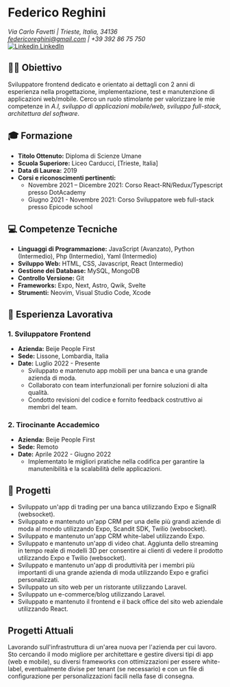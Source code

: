# Federico Reghini
*Via Carlo Favetti | Trieste, Italia, 34136*  
*federicoreghini@gmail.com | +39 392 86 75 750*  
[![Linkedin](https://i.stack.imgur.com/gVE0j.png) LinkedIn](https://www.linkedin.com/in/federico-reghini)

## 👨‍💻 Obiettivo
Sviluppatore frontend dedicato e orientato ai dettagli con 2 anni di esperienza nella progettazione, implementazione, test e manutenzione di applicazioni web/mobile. Cerco un ruolo stimolante per valorizzare le mie competenze in *A.I, sviluppo di applicazioni mobile/web, sviluppo full-stack, architettura del software*.

## 🎓 Formazione
- **Titolo Ottenuto:** Diploma di Scienze Umane
- **Scuola Superiore:** Liceo Carducci, [Trieste, Italia]
- **Data di Laurea:** 2019
- **Corsi e riconoscimenti pertinenti:**
  - Novembre 2021 – Dicembre 2021: Corso React-RN/Redux/Typescript presso DotAcademy
  - Giugno 2021 - Novembre 2021: Corso Sviluppatore web full-stack presso Epicode school

## 💻 Competenze Tecniche
- **Linguaggi di Programmazione:** JavaScript (Avanzato), Python (Intermedio), Php (Intermedio), Yaml (Intermedio)
- **Sviluppo Web:** HTML, CSS, Javascript, React (Intermedio)
- **Gestione dei Database:** MySQL, MongoDB
- **Controllo Versione:** Git
- **Frameworks:** Expo, Next, Astro, Qwik, Svelte
- **Strumenti:** Neovim, Visual Studio Code, Xcode

## 💼 Esperienza Lavorativa
### 1. Sviluppatore Frontend
- **Azienda:** Beije People First
- **Sede:** Lissone, Lombardia, Italia
- **Date:** Luglio 2022 - Presente
  - Sviluppato e mantenuto app mobili per una banca e una grande azienda di moda.
  - Collaborato con team interfunzionali per fornire soluzioni di alta qualità.
  - Condotto revisioni del codice e fornito feedback costruttivo ai membri del team.

### 2. Tirocinante Accademico
- **Azienda:** Beije People First
- **Sede:** Remoto
- **Date:** Aprile 2022 - Giugno 2022
  - Implementato le migliori pratiche nella codifica per garantire la manutenibilità e la scalabilità delle applicazioni.

## 🚀 Progetti
- Sviluppato un'app di trading per una banca utilizzando Expo e SignalR (websocket).
- Sviluppato e mantenuto un'app CRM per una delle più grandi aziende di moda al mondo utilizzando Expo, Scandit SDK, Twilio (websocket).
- Sviluppato e mantenuto un'app CRM white-label utilizzando Expo.
- Sviluppato e mantenuto un'app di video chat. Aggiunta dello streaming in tempo reale di modelli 3D per consentire ai clienti di vedere il prodotto utilizzando Expo e Twilio (websocket).
- Sviluppato e mantenuto un'app di produttività per i membri più importanti di una grande azienda di moda utilizzando Expo e grafici personalizzati.
- Sviluppato un sito web per un ristorante utilizzando Laravel.
- Sviluppato un e-commerce/blog utilizzando Laravel.
- Sviluppato e mantenuto il frontend e il back office del sito web aziendale utilizzando React.

## Progetti Attuali
  Lavorando sull'infrastruttura di un'area nuova per l'azienda per cui lavoro. Sto cercando il modo migliore per architettare e gestire diversi tipi di app (web e mobile),
  su diversi frameworks con ottimizzazioni per essere white-label, eventualmente divise per tenant (se necessario) e con un file di configurazione per personalizzazioni facili nella fase di consegna.
